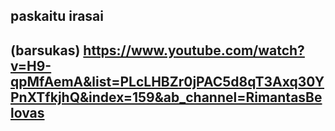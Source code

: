 ## paskaitu irasai

## (barsukas) https://www.youtube.com/watch?v=H9-qpMfAemA&list=PLcLHBZr0jPAC5d8qT3Axq30YPnXTfkjhQ&index=159&ab_channel=RimantasBelovas
